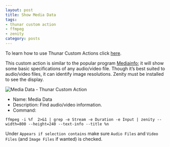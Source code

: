 ```yaml
---
layout: post
title: Show Media Data
tags:
- thunar custom action
- ffmpeg
- zenity
category: posts
---
```

To learn how to use Thunar Custom Actions click [here](http://birchwell.github.io/posts/tutorial-convert-video-to-avi).

This custom action is similar to the popular program [Mediainfo](http://mediaarea.net/en/MediaInfo); it will show some basic specifications of any audio/video file. Though it’s best suited to audio/video files, it can identify image resolutions. Zenity must be installed to see the display.

![Media Data - Thunar Custom Action](http://i.imgur.com/hesELv5l.jpg)

* Name: Media Data
* Description: Find audio/video information.
* Command: 

`ffmpeg -i %f  2>&1 | grep -e Stream -e Duration -e Input | zenity --width=800 --height=240 --text-info --title %n`

Under `Appears if selection contains` make sure `Audio Files` and `Video Files` (and `Image Files` if wanted) is checked.
